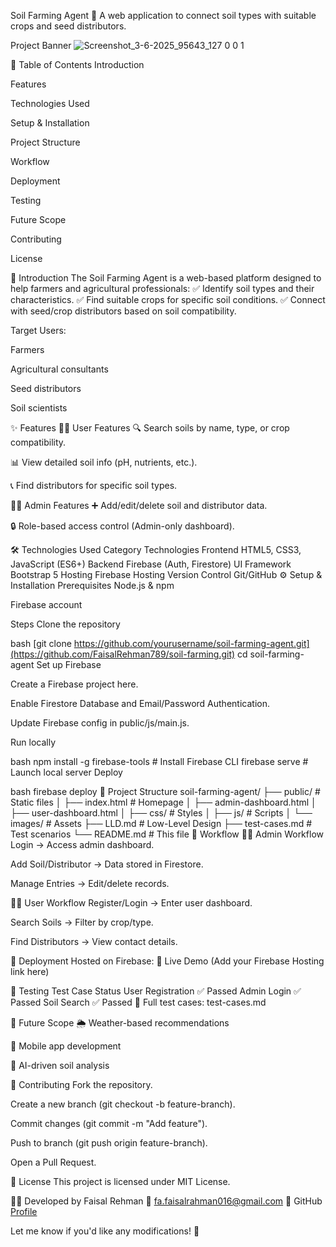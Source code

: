 Soil Farming Agent 🌱
A web application to connect soil types with suitable crops and seed distributors.

Project Banner ![Screenshot_3-6-2025_95643_127 0 0 1](https://github.com/user-attachments/assets/bb9787cb-ec11-4440-b76a-31a1980295a4)



📌 Table of Contents
Introduction

Features

Technologies Used

Setup & Installation

Project Structure

Workflow

Deployment

Testing

Future Scope

Contributing

License

🌱 Introduction
The Soil Farming Agent is a web-based platform designed to help farmers and agricultural professionals:
✅ Identify soil types and their characteristics.
✅ Find suitable crops for specific soil conditions.
✅ Connect with seed/crop distributors based on soil compatibility.

Target Users:

Farmers

Agricultural consultants

Seed distributors

Soil scientists

✨ Features
👨‍🌾 User Features
🔍 Search soils by name, type, or crop compatibility.

📊 View detailed soil info (pH, nutrients, etc.).

📞 Find distributors for specific soil types.

👨‍💼 Admin Features
➕ Add/edit/delete soil and distributor data.

🔒 Role-based access control (Admin-only dashboard).

🛠 Technologies Used
Category	Technologies
Frontend	HTML5, CSS3, JavaScript (ES6+)
Backend	Firebase (Auth, Firestore)
UI Framework	Bootstrap 5
Hosting	Firebase Hosting
Version Control	Git/GitHub
⚙ Setup & Installation
Prerequisites
Node.js & npm

Firebase account

Steps
Clone the repository

bash
[git clone https://github.com/yourusername/soil-farming-agent.git](https://github.com/FaisalRehman789/soil-farming.git)
cd soil-farming-agent
Set up Firebase

Create a Firebase project here.

Enable Firestore Database and Email/Password Authentication.

Update Firebase config in public/js/main.js.

Run locally

bash
npm install -g firebase-tools  # Install Firebase CLI
firebase serve  # Launch local server
Deploy

bash
firebase deploy
📂 Project Structure
soil-farming-agent/
├── public/               # Static files
│   ├── index.html        # Homepage
│   ├── admin-dashboard.html
│   ├── user-dashboard.html
│   ├── css/              # Styles
│   ├── js/               # Scripts
│   └── images/           # Assets
├── LLD.md                # Low-Level Design
├── test-cases.md         # Test scenarios
└── README.md             # This file
🔧 Workflow
👨‍💼 Admin Workflow
Login → Access admin dashboard.

Add Soil/Distributor → Data stored in Firestore.

Manage Entries → Edit/delete records.

👨‍🌾 User Workflow
Register/Login → Enter user dashboard.

Search Soils → Filter by crop/type.

Find Distributors → View contact details.

🚀 Deployment
Hosted on Firebase:
🔗 Live Demo (Add your Firebase Hosting link here)

🧪 Testing
Test Case	Status
User Registration	✅ Passed
Admin Login	✅ Passed
Soil Search	✅ Passed
📝 Full test cases: test-cases.md

🔮 Future Scope
🌦 Weather-based recommendations

📱 Mobile app development

🤖 AI-driven soil analysis

🤝 Contributing
Fork the repository.

Create a new branch (git checkout -b feature-branch).

Commit changes (git commit -m "Add feature").

Push to branch (git push origin feature-branch).

Open a Pull Request.

📜 License
This project is licensed under MIT License.

👨‍💻 Developed by Faisal Rehman
📧 fa.faisalrahman016@gmail.com
🔗 GitHub [Profile](https://github.com/FaisalRehman789)

Let me know if you'd like any modifications! 🚀
